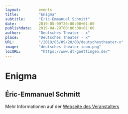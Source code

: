 ```yaml
---
layout:        events
title:         "Enigma"
subtitle:      "Éric-Emmanuel Schmitt"
date:          2019-05-09T20:00:00+01:00
publishdate:   2019-04-29T00:00:00+01:00
author:        "Deutsches Theater - x"
place:         "Deutsches Theater - x"
URL:           "/2019/05/09/20/00/deutschestheater-x"
image:         "deutsches-theater-icon.png"
locURL:         "https://www.dt-goettingen.de/"
---
```


Enigma
===========

Éric-Emmanuel Schmitt
-----------



Mehr Informationen auf der [Webseite des Veranstalters](https://www.dt-goettingen.de/stueck/enigma/)
